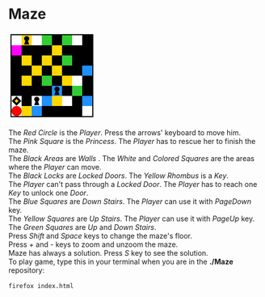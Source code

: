 # Maze

<img src="/assets/image/DoorsKeys3DMaze.png">

The <i>Red Circle</i> is the <i>Player</i>. Press the arrows' keyboard to move him.</br>
The <i>Pink Square</i> is the <i>Princess</i>. The <i>Player</i> has to rescue her to finish the maze.</br>
The <i>Black Areas</i> are <i>Walls</i> . The <i>White</i> and <i>Colored Squares</i> are the areas where the <i>Player</i> can move.</br>
The <i>Black Locks</i> are <i>Locked Doors</i>. The <i>Yellow Rhombus</i> is a <i>Key</i>.</br>
The <i>Player</i> can't pass through a <i>Locked Door</i>. The <i>Player</i> has to reach one <i>Key</i> to unlock one <i>Door</i>.</br>
The <i>Blue Squares</i> are <i>Down Stairs</i>. The <i>Player</i> can use it with <i>PageDown</i> key.</br>
The <i>Yellow Squares</i> are <i>Up Stairs</i>. The <i>Player</i> can use it with <i>PageUp</i> key.</br>
The <i>Green Squares</i> are <i>Up</i> and <i>Down Stairs</i>.</br>
Press <i>Shift</i> and <i>Space</i> keys to change the maze's floor.</br>
Press <i>+</i> and <i>-</i> keys to zoom and unzoom the maze.</br>
Maze has always a solution. Press <i>S</i> key to see the solution.</br>
To play game, type this in your terminal when you are in the <b>./Maze</b> repository:</br>
```sh
firefox index.html
```
